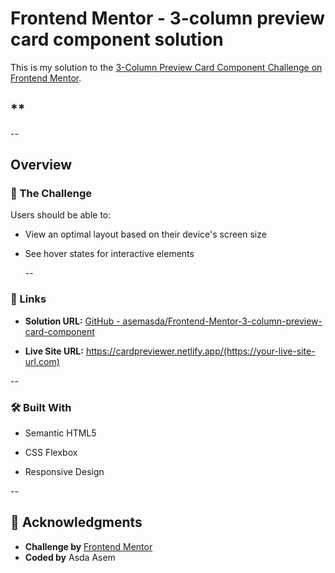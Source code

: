 # Frontend Mentor - 3-column preview card component solution

This is my solution to the [3-Column Preview Card Component Challenge on Frontend Mentor](https://www.frontendmentor.io/challenges/3column-preview-card-component-pH92eAR2-).

## **

--

## Overview

### 📌 The Challenge

Users should be able to:

- View an optimal layout based on their device's screen size

- See hover states for interactive elements

  --

### 🔗 Links

- **Solution URL:** [GitHub - asemasda/Frontend-Mentor-3-column-preview-card-component](https://github.com/asemasda/Frontend-Mentor-3-column-preview-card-component)

- **Live Site URL:** https://cardpreviewer.netlify.app/(https://your-live-site-url.com)

--

### 🛠️ Built With

- Semantic HTML5

- CSS Flexbox

- Responsive Design



--

## 📜 Acknowledgments

- **Challenge by** [Frontend Mentor](https://www.frontendmentor.io/)
- **Coded by** Asda Asem
